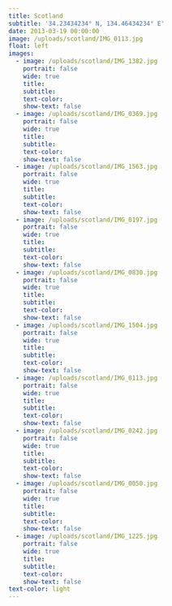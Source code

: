 ```yaml
---
title: Scotland
subtitle: '34.23434234° N, 134.46434234° E'
date: 2013-03-19 00:00:00
image: /uploads/scotland/IMG_0113.jpg
float: left
images:
  - image: /uploads/scotland/IMG_1382.jpg
    portrait: false
    wide: true
    title:
    subtitle:
    text-color:
    show-text: false
  - image: /uploads/scotland/IMG_0369.jpg
    portrait: false
    wide: true
    title:
    subtitle:
    text-color:
    show-text: false
  - image: /uploads/scotland/IMG_1563.jpg
    portrait: false
    wide: true
    title:
    subtitle:
    text-color:
    show-text: false
  - image: /uploads/scotland/IMG_0197.jpg
    portrait: false
    wide: true
    title:
    subtitle:
    text-color:
    show-text: false
  - image: /uploads/scotland/IMG_0830.jpg
    portrait: false
    wide: true
    title:
    subtitle:
    text-color:
    show-text: false
  - image: /uploads/scotland/IMG_1504.jpg
    portrait: false
    wide: true
    title:
    subtitle:
    text-color:
    show-text: false
  - image: /uploads/scotland/IMG_0113.jpg
    portrait: false
    wide: true
    title:
    subtitle:
    text-color:
    show-text: false
  - image: /uploads/scotland/IMG_0242.jpg
    portrait: false
    wide: true
    title:
    subtitle:
    text-color:
    show-text: false
  - image: /uploads/scotland/IMG_0050.jpg
    portrait: false
    wide: true
    title:
    subtitle:
    text-color:
    show-text: false
  - image: /uploads/scotland/IMG_1225.jpg
    portrait: false
    wide: true
    title:
    subtitle:
    text-color:
    show-text: false
text-color: light
---
```



